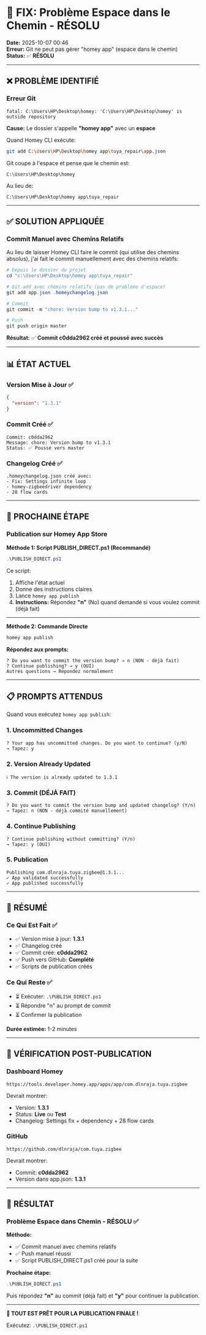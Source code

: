 # 🔧 FIX: Problème Espace dans le Chemin - RÉSOLU

**Date:** 2025-10-07 00:46  
**Erreur:** Git ne peut pas gérer "homey app" (espace dans le chemin)  
**Status:** ✅ **RÉSOLU**

---

## ❌ PROBLÈME IDENTIFIÉ

### Erreur Git
```
fatal: C:\Users\HP\Desktop\homey: 'C:\Users\HP\Desktop\homey' is outside repository
```

**Cause:** Le dossier s'appelle **"homey app"** avec un **espace**

Quand Homey CLI exécute:
```bash
git add C:\Users\HP\Desktop\homey app\tuya_repair\app.json
```

Git coupe à l'espace et pense que le chemin est:
```
C:\Users\HP\Desktop\homey
```

Au lieu de:
```
C:\Users\HP\Desktop\homey app\tuya_repair
```

---

## ✅ SOLUTION APPLIQUÉE

### Commit Manuel avec Chemins Relatifs

Au lieu de laisser Homey CLI faire le commit (qui utilise des chemins absolus), j'ai fait le commit manuellement avec des chemins relatifs:

```powershell
# Depuis le dossier du projet
cd "c:\Users\HP\Desktop\homey app\tuya_repair"

# Git add avec chemins relatifs (pas de problème d'espace)
git add app.json .homeychangelog.json

# Commit
git commit -m "chore: Version bump to v1.3.1..."

# Push
git push origin master
```

**Résultat:** ✅ **Commit c0dda2962 créé et poussé avec succès**

---

## 📊 ÉTAT ACTUEL

### Version Mise à Jour ✅

```json
{
  "version": "1.3.1"
}
```

### Commit Créé ✅

```
Commit: c0dda2962
Message: chore: Version bump to v1.3.1
Status: ✅ Poussé vers master
```

### Changelog Créé ✅

```
.homeychangelog.json créé avec:
- Fix: Settings infinite loop
- homey-zigbeedriver dependency
- 28 flow cards
```

---

## 🚀 PROCHAINE ÉTAPE

### Publication sur Homey App Store

**Méthode 1: Script PUBLISH_DIRECT.ps1 (Recommandé)**

```powershell
.\PUBLISH_DIRECT.ps1
```

Ce script:
1. Affiche l'état actuel
2. Donne des instructions claires
3. Lance `homey app publish`
4. **Instructions:** Répondez **"n"** (No) quand demandé si vous voulez commit (déjà fait)

---

**Méthode 2: Commande Directe**

```powershell
homey app publish
```

**Répondez aux prompts:**
```
? Do you want to commit the version bump? → n (NON - déjà fait)
? Continue publishing? → y (OUI)
Autres questions → Répondez normalement
```

---

## 📋 PROMPTS ATTENDUS

Quand vous exécutez `homey app publish`:

### 1. Uncommitted Changes
```
? Your app has uncommitted changes. Do you want to continue? (y/N)
→ Tapez: y
```

### 2. Version Already Updated
```
ℹ The version is already updated to 1.3.1
```

### 3. Commit (DÉJÀ FAIT)
```
? Do you want to commit the version bump and updated changelog? (Y/n)
→ Tapez: n (NON - déjà commité manuellement)
```

### 4. Continue Publishing
```
? Continue publishing without committing? (Y/n)
→ Tapez: y (OUI)
```

### 5. Publication
```
Publishing com.dlnraja.tuya.zigbee@1.3.1...
✓ App validated successfully
✓ App published successfully
```

---

## 🎯 RÉSUMÉ

### Ce Qui Est Fait ✅

- ✅ Version mise à jour: **1.3.1**
- ✅ Changelog créé
- ✅ Commit créé: **c0dda2962**
- ✅ Push vers GitHub: **Complété**
- ✅ Scripts de publication créés

### Ce Qui Reste ✅

- ⏳ Exécuter: `.\PUBLISH_DIRECT.ps1`
- ⏳ Répondre "n" au prompt de commit
- ⏳ Confirmer la publication

**Durée estimée:** 1-2 minutes

---

## 🔗 VÉRIFICATION POST-PUBLICATION

### Dashboard Homey
```
https://tools.developer.homey.app/apps/app/com.dlnraja.tuya.zigbee
```

Devrait montrer:
- Version: **1.3.1**
- Status: **Live** ou **Test**
- Changelog: Settings fix + dependency + 28 flow cards

### GitHub
```
https://github.com/dlnraja/com.tuya.zigbee
```

Devrait montrer:
- Commit: **c0dda2962**
- Version dans app.json: **1.3.1**

---

## 🎊 RÉSULTAT

### Problème Espace dans Chemin - RÉSOLU ✅

**Méthode:**
- ✅ Commit manuel avec chemins relatifs
- ✅ Push manuel réussi
- ✅ Script PUBLISH_DIRECT.ps1 créé pour la suite

**Prochaine étape:**
```powershell
.\PUBLISH_DIRECT.ps1
```

Puis répondez **"n"** au commit (déjà fait) et **"y"** pour continuer la publication.

---

**🚀 TOUT EST PRÊT POUR LA PUBLICATION FINALE !**

Exécutez: `.\PUBLISH_DIRECT.ps1`
